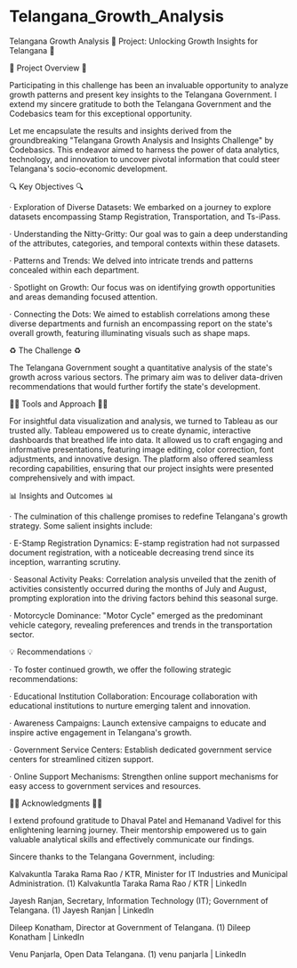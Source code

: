 # Telangana_Growth_Analysis
Telangana Growth Analysis
🌱 Project: Unlocking Growth Insights for Telangana 🌱

 

🚀 Project Overview 🚀

Participating in this challenge has been an invaluable opportunity to analyze growth patterns and present key insights to the Telangana Government. I extend my sincere gratitude to both the Telangana Government and the Codebasics team for this exceptional opportunity.

Let me encapsulate the results and insights derived from the groundbreaking "Telangana Growth Analysis and Insights Challenge" by Codebasics. This endeavor aimed to harness the power of data analytics, technology, and innovation to uncover pivotal information that could steer Telangana's socio-economic development.

🔍 Key Objectives 🔍

·       Exploration of Diverse Datasets: We embarked on a journey to explore datasets encompassing Stamp Registration, Transportation, and Ts-iPass.

·       Understanding the Nitty-Gritty: Our goal was to gain a deep understanding of the attributes, categories, and temporal contexts within these datasets.

·       Patterns and Trends: We delved into intricate trends and patterns concealed within each department.

·       Spotlight on Growth: Our focus was on identifying growth opportunities and areas demanding focused attention.

·       Connecting the Dots: We aimed to establish correlations among these diverse departments and furnish an encompassing report on the state's overall growth, featuring illuminating visuals such as shape maps.

♻️ The Challenge ♻️

The Telangana Government sought a quantitative analysis of the state's growth across various sectors. The primary aim was to deliver data-driven recommendations that would further fortify the state's development.

 

✋🏻 Tools and Approach ✋🏻

For insightful data visualization and analysis, we turned to Tableau as our trusted ally. Tableau empowered us to create dynamic, interactive dashboards that breathed life into data. It allowed us to craft engaging and informative presentations, featuring image editing, color correction, font adjustments, and innovative design. The platform also offered seamless recording capabilities, ensuring that our project insights were presented comprehensively and with impact.

 

📊 Insights and Outcomes 📊

·       The culmination of this challenge promises to redefine Telangana's growth strategy. Some salient insights include:

·       E-Stamp Registration Dynamics: E-stamp registration had not surpassed document registration, with a noticeable decreasing trend since its inception, warranting scrutiny.

·       Seasonal Activity Peaks: Correlation analysis unveiled that the zenith of activities consistently occurred during the months of July and August, prompting exploration into the driving factors behind this seasonal surge.

·       Motorcycle Dominance: "Motor Cycle" emerged as the predominant vehicle category, revealing preferences and trends in the transportation sector.

 

💡 Recommendations 💡

·       To foster continued growth, we offer the following strategic recommendations:

·       Educational Institution Collaboration: Encourage collaboration with educational institutions to nurture emerging talent and innovation.

·       Awareness Campaigns: Launch extensive campaigns to educate and inspire active engagement in Telangana's growth.

·       Government Service Centers: Establish dedicated government service centers for streamlined citizen support.

·       Online Support Mechanisms: Strengthen online support mechanisms for easy access to government services and resources.

 

🙏🏻 Acknowledgments 🙏🏻

I extend profound gratitude to Dhaval Patel and Hemanand Vadivel for this enlightening learning journey. Their mentorship empowered us to gain valuable analytical skills and effectively communicate our findings.

Sincere thanks to the Telangana Government, including:

Kalvakuntla Taraka Rama Rao / KTR, Minister for IT Industries and Municipal Administration. (1) Kalvakuntla Taraka Rama Rao / KTR | LinkedIn

Jayesh Ranjan, Secretary, Information Technology (IT); Government of Telangana. (1) Jayesh Ranjan | LinkedIn

Dileep Konatham, Director at Government of Telangana. (1) Dileep Konatham | LinkedIn

Venu Panjarla, Open Data Telangana. (1) venu panjarla | LinkedIn
